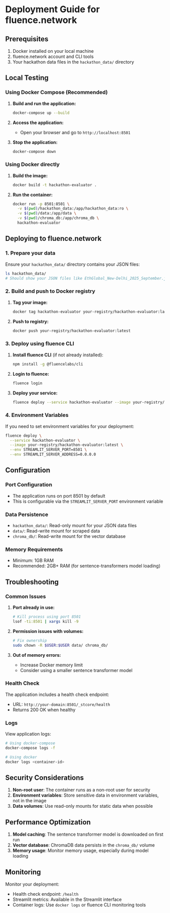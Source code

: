 # Deployment Guide for fluence.network

## Prerequisites

1. Docker installed on your local machine
2. fluence.network account and CLI tools
3. Your hackathon data files in the `hackathon_data/` directory

## Local Testing

### Using Docker Compose (Recommended)

1. **Build and run the application:**
   ```bash
   docker-compose up --build
   ```

2. **Access the application:**
   - Open your browser and go to `http://localhost:8501`

3. **Stop the application:**
   ```bash
   docker-compose down
   ```

### Using Docker directly

1. **Build the image:**
   ```bash
   docker build -t hackathon-evaluator .
   ```

2. **Run the container:**
   ```bash
   docker run -p 8501:8501 \
     -v $(pwd)/hackathon_data:/app/hackathon_data:ro \
     -v $(pwd)/data:/app/data \
     -v $(pwd)/chroma_db:/app/chroma_db \
     hackathon-evaluator
   ```

## Deploying to fluence.network

### 1. Prepare your data

Ensure your `hackathon_data/` directory contains your JSON files:
```bash
ls hackathon_data/
# Should show your JSON files like EthGlobal_New-Delhi_2025_September.json
```

### 2. Build and push to Docker registry

1. **Tag your image:**
   ```bash
   docker tag hackathon-evaluator your-registry/hackathon-evaluator:latest
   ```

2. **Push to registry:**
   ```bash
   docker push your-registry/hackathon-evaluator:latest
   ```

### 3. Deploy using fluence CLI

1. **Install fluence CLI** (if not already installed):
   ```bash
   npm install -g @fluencelabs/cli
   ```

2. **Login to fluence:**
   ```bash
   fluence login
   ```

3. **Deploy your service:**
   ```bash
   fluence deploy --service hackathon-evaluator --image your-registry/hackathon-evaluator:latest
   ```

### 4. Environment Variables

If you need to set environment variables for your deployment:

```bash
fluence deploy \
  --service hackathon-evaluator \
  --image your-registry/hackathon-evaluator:latest \
  --env STREAMLIT_SERVER_PORT=8501 \
  --env STREAMLIT_SERVER_ADDRESS=0.0.0.0
```

## Configuration

### Port Configuration
- The application runs on port 8501 by default
- This is configurable via the `STREAMLIT_SERVER_PORT` environment variable

### Data Persistence
- `hackathon_data/`: Read-only mount for your JSON data files
- `data/`: Read-write mount for scraped data
- `chroma_db/`: Read-write mount for the vector database

### Memory Requirements
- Minimum: 1GB RAM
- Recommended: 2GB+ RAM (for sentence-transformers model loading)

## Troubleshooting

### Common Issues

1. **Port already in use:**
   ```bash
   # Kill process using port 8501
   lsof -ti:8501 | xargs kill -9
   ```

2. **Permission issues with volumes:**
   ```bash
   # Fix ownership
   sudo chown -R $USER:$USER data/ chroma_db/
   ```

3. **Out of memory errors:**
   - Increase Docker memory limit
   - Consider using a smaller sentence transformer model

### Health Check

The application includes a health check endpoint:
- URL: `http://your-domain:8501/_stcore/health`
- Returns 200 OK when healthy

### Logs

View application logs:
```bash
# Using docker-compose
docker-compose logs -f

# Using docker
docker logs <container-id>
```

## Security Considerations

1. **Non-root user**: The container runs as a non-root user for security
2. **Environment variables**: Store sensitive data in environment variables, not in the image
3. **Data volumes**: Use read-only mounts for static data when possible

## Performance Optimization

1. **Model caching**: The sentence transformer model is downloaded on first run
2. **Vector database**: ChromaDB data persists in the `chroma_db/` volume
3. **Memory usage**: Monitor memory usage, especially during model loading

## Monitoring

Monitor your deployment:
- Health check endpoint: `/health`
- Streamlit metrics: Available in the Streamlit interface
- Container logs: Use `docker logs` or fluence CLI monitoring tools
